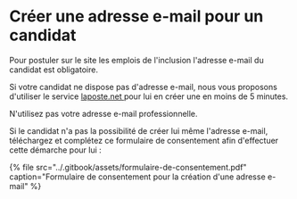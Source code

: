 # Créer une adresse e-mail pour un candidat

Pour postuler sur le site les emplois de l'inclusion l'adresse e-mail du candidat est obligatoire.

Si votre candidat ne dispose pas d'adresse e-mail, nous vous proposons d'utiliser le service [laposte.net ](https://compte.laposte.net/inscription/index.do?srv_gestion=lapostefr)pour lui en créer une en moins de 5 minutes.

N'utilisez pas votre adresse e-mail professionnelle.

Si le candidat n'a pas la possibilité de créer lui même l'adresse e-mail, téléchargez et complétez ce formulaire de consentement afin d'effectuer cette démarche pour lui : 

{% file src="../.gitbook/assets/formulaire-de-consentement.pdf" caption="Formulaire de consentement pour la création d\'une adresse e-mail" %}

